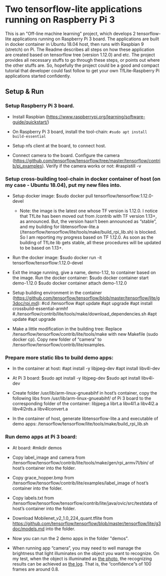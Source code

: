 # Two tensorflow-lite applications running on Raspberry Pi 3
This is an "Off-line machine learning" project, which develops 2 tensorflow-lite applications running on Raspberry Pi 3 board. The applications are built in docker container in Ubuntu 18.04 host, then runs with Raspbian 9 (stretch) on Pi. The Readme describes all steps on how these application are created based on tensorflow tree (version 1.12.0) and etc. The project provides all necessary stuffs to go through these steps, or points out where the other stuffs are. So, hopefully the project could be a good and compact tutorial that developer could fast follow to get your own TfLite-Raspberry Pi applications started confidently.

## Setup & Run

### Setup Raspberry Pi 3 board.

* Install Raspbian (https://www.raspberrypi.org/learning/software-guide/quickstart/)

* On Raspberry Pi 3 board, install the tool-chain:
```#sudo apt install build-essential```
* Setup nfs client at the board, to connect host.

* Connect camera to the board.
    Configure the camera (https://github.com/tensorflow/tensorflow/tree/master/tensorflow/contrib/pi_examples).
    Verify if the camera works or not:
        #raspistill -v

### Setup cross-building tool-chain in docker container of host (on my case - Ubuntu 18.04), put my new files into.

* Setup docker image:
    $sudo docker pull tensorflow/tensorflow:1.12.0-devel
    * Note: the image is the latest one whose TF version is 1.12.0. I notice that TfLite has been moved out from /contrib with TF version 1.13+, as announced. But, the version hasn’t been announced as “stable”, and my building for libtensorflow-lite.a (/tensorflow/tensorflow/lite/tools/make/build_rpi_lib.sh) is blocked. So I am reporting my progress based on TF 1.12.0. As soon as the building of TfLite lib gets stable, all these procedures will be updated to be based on 1.13+.

* Run the docker image:
    $sudo docker run -it tensorflow/tensorflow:1.12.0-devel

* Exit the image running, give a name, demo-1.12, to container based on the image.
    Run the docker container:
    $sudo docker container start demo-1.12.0
    $sudo docker container attach demo-1.12.0

* Setup building environment in the container (https://github.com/tensorflow/tensorflow/blob/master/tensorflow/lite/g3doc/rpi.md):
    #cd /tensorflow
    #apt update
    #apt upgrade
    #apt install crossbuild-essential-armhf
    #./tensorflow/contrib/lite/tools/make/download_dependencies.sh
    #apt update
    #apt upgrade

* Make a little modification in the building tree:
    Replace /tensorflow/tensorflow/contrib/lite/tools/make with new Makefile (sudo docker cp).
    Copy new folder of “camera” to /tensorflow/tensorflow/contrib/lite/examples.

### Prepare more static libs to build demo apps:

* In the container at host:
    #apt install -y libjpeg-dev
    #apt install libv4l-dev

* At Pi 3 board:
    $sudo apt install -y libjpeg-dev
    $sudo apt install libv4l-dev

* Create folder /usr/lib/arm-linux-gnueabihf in host’s container, copy the following libs from /usr/lib/arm-linux-gnueabihf/ of Pi 3 board to the corresponding folder of the container:
    libjpeg.a  librt.a  libv4l1.a  libv4l2.a  libv4l2rds.a  libv4lconvert.a

* In the container of host, generate libtensorflow-lite.a and executable of demo apps:
    /tensorflow/tensorflow/lite/tools/make/build_rpi_lib.sh

### Run demo apps at Pi 3 board:

* At board:
    #mkdir demos

* Copy label_image and camera from /tensorflow/tensorflow/contrib/lite/tools/make/gen/rpi_armv7l/bin/ of host’s container into the folder.

* Copy grace_hopper.bmp from /tensorflow/tensorflow/contrib/lite/examples/label_image of host’s container into the folder.

* Copy labels.txt from /tensorflow/tensorflow/tensorflow/contrib/lite/java/ovic/src/testdata of host’s container into the folder.

* Download Mobilenet_v2_1.0_224_quant.tflite from https://github.com/tensorflow/tensorflow/blob/master/tensorflow/lite/g3doc/models.md into the folder.

* Now you can run the 2 demo apps in the folder "demos".

* When running app “camera”, you may need to well manage the brightness that light illuminates on the object you want to recognize. On my test, when the object is illuminated as [the photo](test/181123.jpg), the recognizing results can be achieved as [the log](test/181123.txt). That is, the “confidence”s of 100 frames are around 0.8.  
